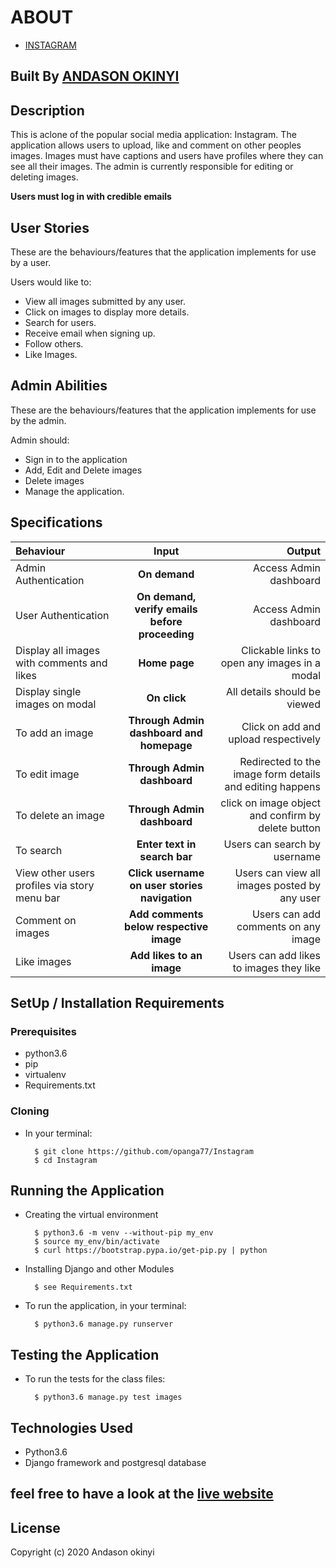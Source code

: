 # ABOUT
- [INSTAGRAM](https://andersgram.herokuapp.com/)

## Built By [ANDASON OKINYI](https://github.com/opanga77/)

## Description
This is aclone of the popular social media application: Instagram. The application allows users to upload, like and comment on other peoples images. Images must have captions and users have profiles where they can see all their images. The admin is  currently responsible for editing or deleting images.

**Users must log in with credible emails**

## User Stories
These are the behaviours/features that the application implements for use by a user.

Users would like to:
* View all images submitted by any user.
* Click on images to display more details.
* Search for users.
* Receive email when signing up.
* Follow others.
* Like Images.


## Admin Abilities
These are the behaviours/features that the application implements for use by the admin.

Admin should:
* Sign in to the application
* Add, Edit and Delete images
* Delete images
* Manage the application.


## Specifications
| Behaviour | Input | Output |
| :---------------- | :---------------: | ------------------: |
| Admin Authentication | **On demand** | Access Admin dashboard |
| User Authentication | **On demand, verify emails before proceeding** | Access Admin dashboard |
| Display all images with comments and likes | **Home page** | Clickable links to open any images in a modal |
| Display single images on modal | **On  click** | All details should be viewed|
| To add an image  | **Through Admin dashboard and homepage** | Click on add and upload respectively|
| To edit image  | **Through Admin dashboard** | Redirected to the  image form details and editing happens|
| To delete an image  | **Through Admin dashboard** | click on image object and confirm by delete button|
| To search  | **Enter text in search bar** | Users can search by username|
| View other users profiles via story menu bar | **Click username on user stories navigation** | Users can view all images posted by any user|
| Comment on images | **Add comments below respective image** | Users can add comments on any image|
| Like images | **Add likes to an image** | Users can add likes to images they like|


## SetUp / Installation Requirements
### Prerequisites
* python3.6
* pip
* virtualenv
* Requirements.txt

### Cloning
* In your terminal:

        $ git clone https://github.com/opanga77/Instagram
        $ cd Instagram

## Running the Application
* Creating the virtual environment

        $ python3.6 -m venv --without-pip my_env
        $ source my_env/bin/activate
        $ curl https://bootstrap.pypa.io/get-pip.py | python

* Installing Django and other Modules

        $ see Requirements.txt

* To run the application, in your terminal:

        $ python3.6 manage.py runserver

## Testing the Application
* To run the tests for the class files:

        $ python3.6 manage.py test images

## Technologies Used
* Python3.6
* Django  framework and postgresql database

## feel free to have a look at the [live website](https://andersgram.herokuapp.com/) 

## License

Copyright (c) 2020 Andason okinyi
